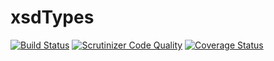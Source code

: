 # xsdTypes
[![Build Status](https://travis-ci.org/Algo-Web/xsdTypes.svg?branch=master)](https://travis-ci.org/Algo-Web/xsdTypes)
[![Scrutinizer Code Quality](https://scrutinizer-ci.com/g/Algo-Web/xsdTypes/badges/quality-score.png?b=master)](https://scrutinizer-ci.com/g/Algo-Web/xsdTypes/?branch=master)
[![Coverage Status](https://coveralls.io/repos/github/Algo-Web/xsdTypes/badge.svg?branch=master)](https://coveralls.io/github/Algo-Web/xsdTypes?branch=master)
